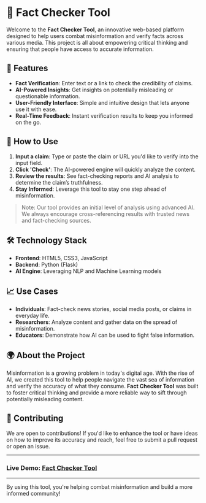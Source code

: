# 📰 Fact Checker Tool

Welcome to the **Fact Checker Tool**, an innovative web-based platform designed to help users combat misinformation and verify facts across various media. This project is all about empowering critical thinking and ensuring that people have access to accurate information.

## 🌟 Features

- **Fact Verification**: Enter text or a link to check the credibility of claims.
- **AI-Powered Insights**: Get insights on potentially misleading or questionable information.
- **User-Friendly Interface**: Simple and intuitive design that lets anyone use it with ease.
- **Real-Time Feedback**: Instant verification results to keep you informed on the go.

## 🚀 How to Use

1. **Input a claim**: Type or paste the claim or URL you'd like to verify into the input field.
2. **Click 'Check'**: The AI-powered engine will quickly analyze the content.
3. **Review the results**: See fact-checking reports and AI analysis to determine the claim’s truthfulness.
4. **Stay Informed**: Leverage this tool to stay one step ahead of misinformation.

> Note: Our tool provides an initial level of analysis using advanced AI. We always encourage cross-referencing results with trusted news and fact-checking sources.

## 🛠️ Technology Stack

- **Frontend**: HTML5, CSS3, JavaScript
- **Backend**: Python (Flask)
- **AI Engine**: Leveraging NLP and Machine Learning models

## 📈 Use Cases

- **Individuals**: Fact-check news stories, social media posts, or claims in everyday life.
- **Researchers**: Analyze content and gather data on the spread of misinformation.
- **Educators**: Demonstrate how AI can be used to fight false information.

## 🌍 About the Project

Misinformation is a growing problem in today's digital age. With the rise of AI, we created this tool to help people navigate the vast sea of information and verify the accuracy of what they consume. **Fact Checker Tool** was built to foster critical thinking and provide a more reliable way to sift through potentially misleading content.

## 🤝 Contributing

We are open to contributions! If you'd like to enhance the tool or have ideas on how to improve its accuracy and reach, feel free to submit a pull request or open an issue.


---

### Live Demo: [Fact Checker Tool](https://techramen-fact-checker.replit.app/)

---

By using this tool, you're helping combat misinformation and build a more informed community!
